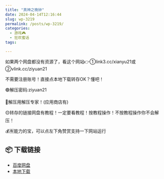```yaml
---
title: "真神之晚钟"
date: 2024-04-14T12:16:44
slug: wp-3219
permalink: /posts/wp-3219/
categories:
  - 游戏🎮
  - 狂欢蜜话
tags:

---
```


如果两个网盘都没有资源了，看这个网站👉①link3.cc/xianyu21或②vlink.cc/ziyuan21

不需要注册账号！直接点本地下载转存OK？懂吧！

🟢解压密码:ziyuan21

🔵解压用解压专家！(应用商店有)

🟡转存的链接网盘有教程！一定要看教程！按教程操作！不按教程操作你不会解压！

💰🈶能力的宝，可以点左下角赞赏支持一下网站运行

## 📦 下载链接
- [百度网盘](https://blziyuan21.com/pay-download/3219?key=a3dd5050cc&down_id=0)
- [本地下载](https://blziyuan21.com/pay-download/3219?key=a3dd5050cc&down_id=1)

